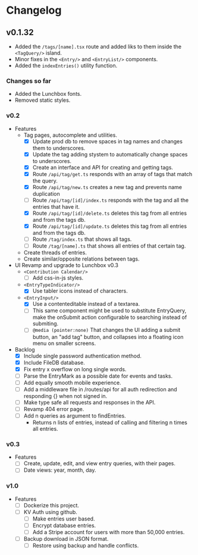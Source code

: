 # Changelog

## v0.1.32

- Added the `/tags/[name].tsx` route and added liks to them inside the `<TagQuery/>` island.
- Minor fixes in the `<Entry/>` and `<EntryList/>` components.
- Added the `indexEntries()` utility function.

### Changes so far

- Added the Lunchbox fonts.
- Removed static styles.

### v0.2

  - Features
    - Tag pages, autocomplete and utilities.
      - [x] Update prod db to remove spaces in tag names and changes them to underscores.
      - [x] Update the tag adding stystem to automatically change spaces to underscores.
      - [x] Create an interface and API for creating and getting tags.
      - [x] Route `/api/tag/get.ts` responds with an array of tags that match the query.
      - [x] Route `/api/tag/new.ts` creates a new tag and prevents name duplication
      - [ ] Route `/api/tag/[id]/index.ts` responds with the tag and all the entries that have it.
      - [x] Route `/api/tag/[id]/delete.ts` deletes this tag from all entries and from the tags db.
      - [x] Route `/api/tag/[id]/update.ts` deletes this tag from all entries and from the tags db.
      - [ ] Route `/tag/index.ts` that shows all tags.
      - [ ] Route `/tag/[name].ts` that shows all entries of that certain tag.
    - Create threads of entries.
    - Create similar/opposite relations between tags.
  - UI Revamp and upgrade to Lunchbox v0.3
    - `<Contribution Calendar/>`
      - [ ] Add css-in-js styles.
    - `<EntryTypeIndicator/>`
      - [x] Use tabler icons instead of characters.
    - `<EntryInput/>`
      - [x] Use a contenteditable instead of a textarea.
      - [ ] This same component might be used to substitute EntryQuery, make the onSubmit action configurable to searching instead of submiting.
      - [ ] `@media (pointer:none)` That changes the UI adding a submit button, an "add tag" button, and collapses into a floating icon menu on smaller screens.
  - Backlog
    - [x] Include single password authentication method.
    - [x] Include FileDB database.
    - [x] Fix entry x overflow on long single words.
    - [ ] Parse the EntryMark as a possible date for events and tasks.
    - [ ] Add equally smooth mobile experience.
    - [ ] Add a middleware file in /routes/api for all auth redirection and responding {} when not signed in.
    - [ ] Make type safe all requests and responses in the API.
    - [ ] Revamp 404 error page.
    - [ ] Add n queries as argument to findEntries.
      - Returns n lists of entries, instead of calling and filtering n times all entries.

### v0.3

- Features
  - [ ] Create, update, edit, and view entry queries, with their pages.
  - [ ] Date views: year, month, day.

### v1.0

- Features
  - [ ] Dockerize this project.
  - [ ] KV Auth using github.
    - [ ] Make entries user based.
    - [ ] Encrypt database entries.
    - [ ] Add a Stripe account for users with more than 50,000 entries.
  - [ ] Backup download in JSON format.
    - [ ] Restore using backup and handle conflicts.